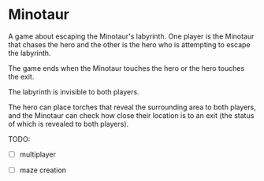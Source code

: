 # Minotaur

A game about escaping the Minotaur's labyrinth. One player is the Minotaur that chases the hero and the other is the hero who is attempting to escape the labyrinth.

The game ends when the Minotaur touches the hero or the hero touches the exit.

The labyrinth is invisible to both players.

The hero can place torches that reveal the surrounding area to both players, and the Minotaur can check how close their location is to an exit (the status of which is revealed to both players).

TODO:
 - [ ] multiplayer
 - [ ] maze creation

